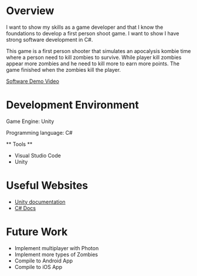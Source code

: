 # Overview

I want to show my skills as a game developer and that I know the foundations to develop a first person shoot game. I want to show I have strong software development in C#.

This game is a first person shooter that simulates an apocalysis kombie time where a person need to kill zombies to survive. While player kill zombies appear more zombies and he need to kill more to earn more points. The game finished when the zombies kill the player.


[Software Demo Video](http://youtube.link.goes.here)

# Development Environment

Game Engine: Unity

Programming language: C#

** Tools **
* Visual Studio Code
* Unity

# Useful Websites

* [Unity documentation](https://docs.unity.com/)
* [C# Docs](https://learn.microsoft.com/en-us/dotnet/csharp/)

# Future Work
* Implement multiplayer with Photon
* Implement more types of Zombies
* Compile to Android App
* Compile to iOS App